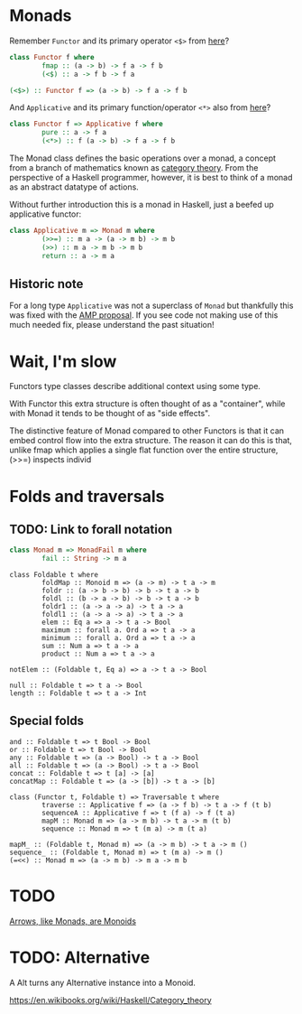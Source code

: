 # Monads

Remember ```Functor``` and its primary operator ```<$>``` from [here](doc/Applicative.md)?
```haskell
class Functor f where
        fmap :: (a -> b) -> f a -> f b 
        (<$) :: a -> f b -> f a 
```

```haskell
(<$>) :: Functor f => (a -> b) -> f a -> f b 
```

And ```Applicative``` and its primary function/operator ```<*>``` also from [here](doc/Applicative.md)?

```haskell
class Functor f => Applicative f where
        pure :: a -> f a
        (<*>) :: f (a -> b) -> f a -> f b
```

The Monad class defines the basic operations over a monad, a concept from a branch of mathematics known as [category theory](https://en.wikipedia.org/wiki/Monad_(category_theory)). From the perspective of a Haskell programmer, however, it is best to think of a monad as an abstract datatype of actions.

Without further introduction this is a monad in Haskell, just a beefed up applicative functor:
```haskell
class Applicative m => Monad m where
        (>>=) :: m a -> (a -> m b) -> m b
        (>>) :: m a -> m b -> m b
        return :: a -> m a 
```

## Historic note

For a long type ```Applicative``` was not a superclass of ```Monad``` but thankfully this was fixed with the [AMP proposal](https://wiki.haskell.org/Functor-Applicative-Monad_Proposal). If you see code not making use of this much needed fix, please understand the past situation!

# Wait, I'm slow


Functors type classes describe additional context using some type.

With Functor this extra structure is often thought of as a "container", while with Monad it tends to be thought of as "side effects".

The distinctive feature of Monad compared to other Functors is that it can embed control flow into the extra structure. The reason it can do this is that, unlike fmap which applies a single flat function over the entire structure, (>>=) inspects individ




# Folds and traversals

## TODO: Link to forall notation

```haskell
class Monad m => MonadFail m where
        fail :: String -> m a
```

```
class Foldable t where
        foldMap :: Monoid m => (a -> m) -> t a -> m 
        foldr :: (a -> b -> b) -> b -> t a -> b 
        foldl :: (b -> a -> b) -> b -> t a -> b 
        foldr1 :: (a -> a -> a) -> t a -> a 
        foldl1 :: (a -> a -> a) -> t a -> a 
        elem :: Eq a => a -> t a -> Bool 
        maximum :: forall a. Ord a => t a -> a 
        minimum :: forall a. Ord a => t a -> a 
        sum :: Num a => t a -> a 
        product :: Num a => t a -> a 
```

```
notElem :: (Foldable t, Eq a) => a -> t a -> Bool
```

```
null :: Foldable t => t a -> Bool
length :: Foldable t => t a -> Int
```

## Special folds

```
and :: Foldable t => t Bool -> Bool
or :: Foldable t => t Bool -> Bool
any :: Foldable t => (a -> Bool) -> t a -> Bool
all :: Foldable t => (a -> Bool) -> t a -> Bool
concat :: Foldable t => t [a] -> [a]
concatMap :: Foldable t => (a -> [b]) -> t a -> [b]
```

```
class (Functor t, Foldable t) => Traversable t where
        traverse :: Applicative f => (a -> f b) -> t a -> f (t b)
        sequenceA :: Applicative f => t (f a) -> f (t a)
        mapM :: Monad m => (a -> m b) -> t a -> m (t b)
        sequence :: Monad m => t (m a) -> m (t a)
```

```
mapM_ :: (Foldable t, Monad m) => (a -> m b) -> t a -> m () 
sequence_ :: (Foldable t, Monad m) => t (m a) -> m () 
(=<<) :: Monad m => (a -> m b) -> m a -> m b
```

# TODO
[Arrows, like Monads, are Monoids](https://homepages.inf.ed.ac.uk/cheunen/publications/2006/arrows/arrows.pdf)

# TODO: Alternative

A Alt turns any Alternative instance into a Monoid.

https://en.wikibooks.org/wiki/Haskell/Category_theory
